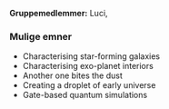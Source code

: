 **Gruppemedlemmer:** Luci, 
### Mulige emner
- Characterising star-forming galaxies
- Characterising exo-planet interiors
- Another one bites the dust
- Creating a droplet of early universe
- Gate-based quantum simulations

